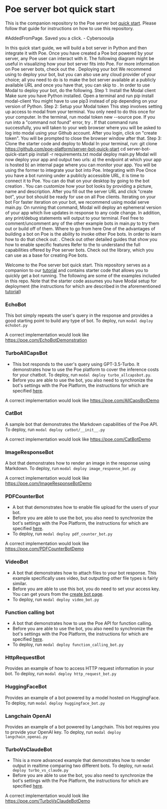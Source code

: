 # Poe server bot quick start

This is the companion repository to the Poe server bot
[quick start](https://developer.poe.com/server-bots/quick-start). Please follow that
guide for instructions on how to use this repository.

#AddedFromPage. Saved you a click. - Cybersooulja

In this quick start guide, we will build a bot server in Python and then integrate it with Poe. Once you have created a Poe bot powered by your server, any Poe user can interact with it. The following diagram might be useful in visualizing how your bot server fits into Poe.
For more information on Poe server bots, check out the .
Deploying your bot
We recommend using  to deploy your bot, but you can also use any cloud provider of your choice; all you need to do is to make the bot server available at a publicly available URL and once you have that, you can skip to . In order to use Modal to deploy your bot, do the following.
Step 1: Install the Modal client
Make sure you have Python installed. Open a terminal and run pip install modal-client
You might have to use pip3 instead of pip depending on your version of Python.
Step 2: Setup your Modal token
This step involves setting up access to modal from your terminal. You only need to do this once for your computer. In the terminal, run modal token new --source poe. If you run into a "command not found" error, try .
If that command runs successfully, you will taken to your web browser where you will be asked to log into modal using your Github account.
After you login, click on "create token". You will be prompted to close the browser window after that.
Step 3: Clone the starter code and deploy to Modal
In your terminal, run:
git clone https://github.com/poe-platform/server-bot-quick-start
cd server-bot-quick-start
pip install -r requirements.txt
modal deploy main.py
Modal will now deploy your app and output two urls: a) the endpoint at which your app is hosted b) an internal page where you can monitor your app. You will be using the former to integrate your bot into Poe.
Integrating with Poe
Once you have a bot running under a publicly accessible URL, it is time to connect it to Poe. You can do that on your desktop by going to the bot creation . You can customize how your bot looks by providing a picture, name and description. After you fill out the server URL and click "create bot", your bot should be ready for use on all Poe clients.
Iterating on your bot
For faster iteration on your bot, we recommend using modal serve main.py. On running that command, Modal will deploy an ephemeral version of your app which live updates in response to any code change. In addition, any print/debug statements will output to your terminal.
Feel free to comment/uncomment any of the other example bots in main.py to try them out or build off of them.
Where to go from here
One of the advantages of building a bot on Poe is the ability to invoke other Poe bots. In order to learn how to do that check out: .
Check out other detailed guides that show you how to enable specific features
Refer to the  to understand the full capabilities offered by Poe server bots.
Check out the  library, which you can use as a base for creating Poe bots.


Welcome to the Poe server bot quick start. This repository serves as a companion to our
[tutorial](https://creator.poe.com/docs/quick-start) and contains starter code that
allows you to quickly get a bot running. The following are some of the examples included
in this repo. Note that the starter code assumes you have Modal setup for deployment
(the instructions for which are described in the aforementioned
[tutorial](https://creator.poe.com/docs/quick-start))

### EchoBot

This bot simply repeats the user's query in the response and provides a good starting
point to build any type of bot. To deploy, run `modal deploy echobot.py`

A correct implementation would look like https://poe.com/EchoBotDemonstration

### TurboAllCapsBot

- This bot responds to the user's query using GPT-3.5-Turbo. It demonstrates how to use
  the Poe platform to cover the inference costs for your chatbot. To deploy, run
  `modal deploy turbo_allcapsbot.py`.
- Before you are able to use the bot, you also need to synchronize the bot's settings
  with the Poe Platform, the instructions for which are specified
  [here](https://creator.poe.com/docs/server-bots-functional-guides#updating-bot-settings).

A correct implementation would look like https://poe.com/AllCapsBotDemo

### CatBot

A sample bot that demonstrates the Markdown capabilities of the Poe API. To deploy, run
`modal deploy catbot/__init__.py`

A correct implementation would look like https://poe.com/CatBotDemo

### ImageResponseBot

A bot that demonstrates how to render an image in the response using Markdown. To
deploy, run `modal deploy image_response_bot.py`

A correct implementation would look like https://poe.com/ImageResponseBotDemo

### PDFCounterBot

- A bot that demonstrates how to enable file upload for the users of your bot.
- Before you are able to use the bot, you also need to synchronize the bot's settings
  with the Poe Platform, the instructions for which are specified
  [here](https://creator.poe.com/docs/server-bots-functional-guides#updating-bot-settings).
- To deploy, run `modal deploy pdf_counter_bot.py`

A correct implementation would look like https://poe.com/PDFCounterBotDemo

### VideoBot

- A bot that demonstrates how to attach files to your bot response. This example
  specifically uses video, but outputting other file types is fairly similar.
- Before you are able to use this bot, you do need to set your access key. You can get
  yours from the [create bot page](https://poe.com/create_bot?server=1).
- To deploy, run `modal deploy video_bot.py`

### Function calling bot

- A bot that demonstrates how to use the Poe API for function calling.
- Before you are able to use the bot, you also need to synchronize the bot's settings
  with the Poe Platform, the instructions for which are specified
  [here](https://creator.poe.com/docs/server-bots-functional-guides#updating-bot-settings).
- To deploy, run `modal deploy function_calling_bot.py`

### HttpRequestBot

Provides an example of how to access HTTP request information in your bot. To deploy,
run `modal deploy http_request_bot.py`

### HuggingFaceBot

Provides an example of a bot powered by a model hosted on HuggingFace. To deploy, run
`modal deploy huggingface_bot.py`

### Langchain OpenAI

Provides an example of a bot powered by Langchain. This bot requires you to provide your
OpenAI key. To deploy, run `modal deploy langchain_openai.py`

### TurboVsClaudeBot

- This is a more advanced example that demonstrates how to render output in realtime
  comparing two different bots. To deploy, run `modal deploy turbo_vs_claude.py`
- Before you are able to use the bot, you also need to synchronize the bot's settings
  with the Poe Platform, the instructions for which are specified
  [here](https://creator.poe.com/docs/server-bots-functional-guides#updating-bot-settings).

A correct implementation would look like https://poe.com/TurboVsClaudeBotDemo

